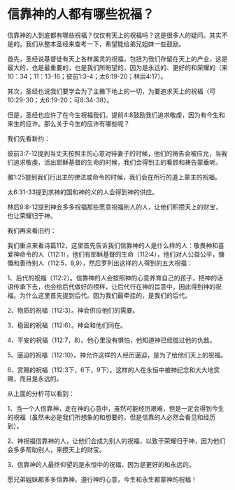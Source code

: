 # 信靠神的人都有哪些祝福？



<p>信靠神的人到底都有哪些祝福？仅仅有天上的祝福吗？这是很多人的疑问。其实不是的。我们从整本圣经来查考一下，希望能给弟兄姐妹一些鼓励。</p>

<p>首先，圣经说基督徒有天上各样属灵的祝福，包括为我们存留在天上的产业，这是最大的，也是最重要的，也是我们所盼望的，因为是永远的、更好的和荣耀的（来10：34；11：13-16；彼前1:3-4；太6:19-20；林后4:17）。</p>

<p>其次，圣经也说我们要学会为了主撇下地上的一切，为要追求天上的祝福（可10:29-30；太6:19-20；可8:34-38）。</p>

<p>但是，圣经也应许了在今生祝福我们。提前4:8鼓励我们追求敬虔，因为有今生和来生的应许。那么关于今生的应许有哪些呢？</p>

<p>我们先看新约：</p>

<p>彼前3:7-12提到当丈夫按照主的心意对待妻子的时候，他们的祷告会被应允，当我们追求敬虔，活出耶稣基督的生命的时候，我们会得到主的看顾和祷告蒙垂听。</p>

<p>雅1:25提到我们行出主的律法或命令的时候，我们会在所行的道上蒙主的祝福。</p>

<p>太6:31-33提到求神的国和神的义的人会得到神的供应。</p>

<p>林后9:8-12提到神会多多祝福那些愿意祝福别人的人，让他们积攒天上的财宝，也让荣耀归于神。</p>

<p>我们再来看旧约：</p>

<p>我们重点来看诗篇112，这里首先告诉我们信靠神的人是什么样的人：敬畏神和喜爱神命令的人（112:1），他们有耶稣基督的生命（112:4），他们对人公益公平，慷慨和善待别人（112:5，8,9），然后罗列出这样的人得到的五大祝福：</p>

<p>1、后代的祝福（112:2）。信靠神的人会按照神的心意养育自己的孩子，把神的话语传承下去，也会给后代做好的榜样，让后代行在神的旨意中，因此得到神的祝福。为什么这里首先提到后代。因为我们最牵挂的，是我们的后代。</p>

<p>2、物质的祝福（112:3）。神会供应他们的需要。</p>

<p>3、稳固的祝福（112:6）。神会和他们同在。</p>

<p>4、平安的祝福（112:7，8）。他心里没有惧怕，他知道神已经胜过他的仇敌。</p>

<p>5、逼迫的祝福（112:10）。神允许这样的人经历逼迫，是为了给他们天上的祝福。</p>

<p>6、赏赐的祝福（112:3下，6下，9下）。这样的人在永恒中被神纪念和大大地赏赐，而且是永远的。</p>

<p>从上面的分析可以看到：</p>

<p>1、当一个人信靠神，走在神的心意中，虽然可能经历艰难，但是一定会得到今生的祝福（虽然未必是我们所想象的和想要的，但是信靠的人必然会看见和经历到）。</p>

<p>2、神祝福信靠神的人，让他们会成为别人的祝福，以致于荣耀归于神，因为他们会多多帮助别人，来攒天上的财宝。</p>

<p>3、信靠神的人最终仰望的是永恒中的祝福，因为是更好的和永远的。</p>

<p>愿兄弟姐妹都多多信靠神，遵行神的心意，今生和永生都蒙神的祝福！</p>